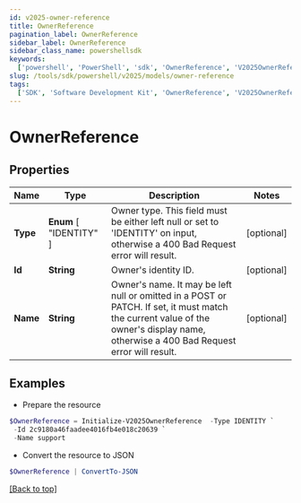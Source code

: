 ```yaml
---
id: v2025-owner-reference
title: OwnerReference
pagination_label: OwnerReference
sidebar_label: OwnerReference
sidebar_class_name: powershellsdk
keywords:
  ['powershell', 'PowerShell', 'sdk', 'OwnerReference', 'V2025OwnerReference']
slug: /tools/sdk/powershell/v2025/models/owner-reference
tags:
  ['SDK', 'Software Development Kit', 'OwnerReference', 'V2025OwnerReference']
---
```


# OwnerReference

## Properties

| Name | Type | Description | Notes |
| --- | --- | --- | --- |
| **Type** | **Enum** [ "IDENTITY" ] | Owner type. This field must be either left null or set to 'IDENTITY' on input, otherwise a 400 Bad Request error will result. | [optional] |
| **Id** | **String** | Owner's identity ID. | [optional] |
| **Name** | **String** | Owner's name. It may be left null or omitted in a POST or PATCH. If set, it must match the current value of the owner's display name, otherwise a 400 Bad Request error will result. | [optional] |

## Examples

- Prepare the resource

```powershell
$OwnerReference = Initialize-V2025OwnerReference  -Type IDENTITY `
 -Id 2c9180a46faadee4016fb4e018c20639 `
 -Name support
```

- Convert the resource to JSON

```powershell
$OwnerReference | ConvertTo-JSON
```

[[Back to top]](#)
